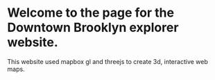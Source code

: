 # Welcome to the page for the Downtown Brooklyn explorer website.

This website used mapbox gl and threejs to create 3d, interactive web maps.
